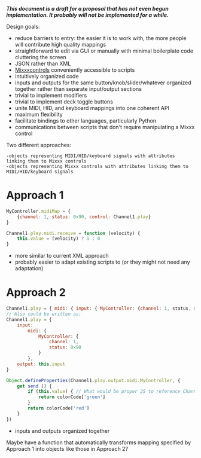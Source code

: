 ***This document is a draft for a proposal that has not even begun
implementation. It probably will not be implemented for a while.***

Design goals:

  - reduce barriers to entry: the easier it is to work with, the more
    people will contribute high quality mappings
  - straightforward to edit via GUI or manually with minimal boilerplate
    code cluttering the screen
  - JSON rather than XML
  - [Mixxxcontrols](Mixxxcontrols) conveniently accessible to scripts
  - intuitively organized code
  - inputs and outputs for the same button/knob/slider/whatever
    organized together rather than separate input/output sections
  - trivial to implement modifiers
  - trivial to implement deck toggle buttons
  - unite MIDI, HID, and keyboard mappings into one coherent API
  - maximum flexibility
  - facilitate bindings to other languages, particularly Python
  - communications between scripts that don't require manipulating a
    Mixxx control

Two different approaches:

    -objects representing MIDI/HID/keyboard signals with attributes linking them to Mixxx controls
    -objects representing Mixxx controls with attributes linking them to MIDI/HID/keyboard signals

# Approach 1

``` javascript
MyController.midiMap = {
    {channel: 1, status: 0x90, control: Channel1.play}
}

Channel1.play.midi.receive = function (velocity) {
    this.value = (velocity) ? 1 : 0
}
```

  - more similar to current XML approach
  - probably easier to adapt existing scripts to (or they might not need
    any adaptation)

# Approach 2

``` javascript
Channel1.play = { midi: { input: { MyController: {channel: 1, status, 0x90} }, output: this.input } }
// Also could be written as:
Channel1.play = {
    input:
        midi: {
            MyController: {
                channel: 1,
                status: 0x90
            }
        },
    output: this.input
}

Object.defineProperties(Channel1.play.output.midi.MyController, {
    get send () {
        if (this.value) { // What would be proper JS to reference Channel1.play.value here?
            return colorCode['green']
        }
        return colorCode['red']
    }
})
```

  - inputs and outputs organized together

Maybe have a function that automatically transforms mapping specified by
Approach 1 into objects like those in Approach 2?
